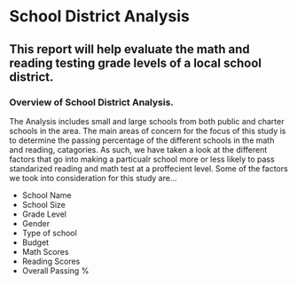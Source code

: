 # School District Analysis
## This report will help evaluate the math and reading testing grade levels of a local school district.
### Overview of School District Analysis.
The Analysis includes small and large schools from both public and charter schools in the area. The main areas of concern for the focus of this study is to determine the passing percentage of the different schools in the math and reading, catagories. As such, we have taken a look at the different factors that go into making a particualr school more or less likely to pass standarized reading and math test at a proffecient level. Some of the factors we took into consideration for this study are...

- School Name
- School Size
- Grade Level
- Gender
- Type of school
- Budget 
- Math Scores
- Reading Scores
- Overall Passing %

